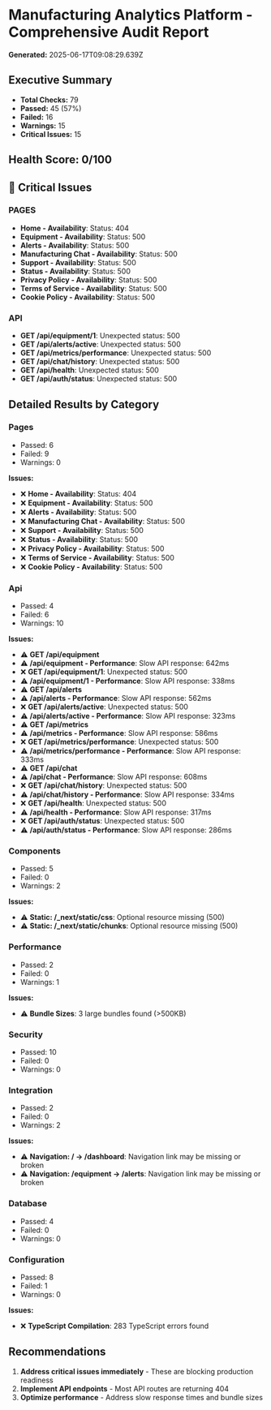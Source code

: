 # Manufacturing Analytics Platform - Comprehensive Audit Report

**Generated:** 2025-06-17T09:08:29.639Z

## Executive Summary

- **Total Checks:** 79
- **Passed:** 45 (57%)
- **Failed:** 16
- **Warnings:** 15
- **Critical Issues:** 15

## Health Score: 0/100

## 🔴 Critical Issues

### PAGES
- **Home - Availability**: Status: 404
- **Equipment - Availability**: Status: 500
- **Alerts - Availability**: Status: 500
- **Manufacturing Chat - Availability**: Status: 500
- **Support - Availability**: Status: 500
- **Status - Availability**: Status: 500
- **Privacy Policy - Availability**: Status: 500
- **Terms of Service - Availability**: Status: 500
- **Cookie Policy - Availability**: Status: 500

### API
- **GET /api/equipment/1**: Unexpected status: 500
- **GET /api/alerts/active**: Unexpected status: 500
- **GET /api/metrics/performance**: Unexpected status: 500
- **GET /api/chat/history**: Unexpected status: 500
- **GET /api/health**: Unexpected status: 500
- **GET /api/auth/status**: Unexpected status: 500

## Detailed Results by Category

### Pages

- Passed: 6
- Failed: 9
- Warnings: 0

**Issues:**
- ❌ **Home - Availability**: Status: 404
- ❌ **Equipment - Availability**: Status: 500
- ❌ **Alerts - Availability**: Status: 500
- ❌ **Manufacturing Chat - Availability**: Status: 500
- ❌ **Support - Availability**: Status: 500
- ❌ **Status - Availability**: Status: 500
- ❌ **Privacy Policy - Availability**: Status: 500
- ❌ **Terms of Service - Availability**: Status: 500
- ❌ **Cookie Policy - Availability**: Status: 500

### Api

- Passed: 4
- Failed: 6
- Warnings: 10

**Issues:**
- ⚠️ **GET /api/equipment**
- ⚠️ **/api/equipment - Performance**: Slow API response: 642ms
- ❌ **GET /api/equipment/1**: Unexpected status: 500
- ⚠️ **/api/equipment/1 - Performance**: Slow API response: 338ms
- ⚠️ **GET /api/alerts**
- ⚠️ **/api/alerts - Performance**: Slow API response: 562ms
- ❌ **GET /api/alerts/active**: Unexpected status: 500
- ⚠️ **/api/alerts/active - Performance**: Slow API response: 323ms
- ⚠️ **GET /api/metrics**
- ⚠️ **/api/metrics - Performance**: Slow API response: 586ms
- ❌ **GET /api/metrics/performance**: Unexpected status: 500
- ⚠️ **/api/metrics/performance - Performance**: Slow API response: 333ms
- ⚠️ **GET /api/chat**
- ⚠️ **/api/chat - Performance**: Slow API response: 608ms
- ❌ **GET /api/chat/history**: Unexpected status: 500
- ⚠️ **/api/chat/history - Performance**: Slow API response: 334ms
- ❌ **GET /api/health**: Unexpected status: 500
- ⚠️ **/api/health - Performance**: Slow API response: 317ms
- ❌ **GET /api/auth/status**: Unexpected status: 500
- ⚠️ **/api/auth/status - Performance**: Slow API response: 286ms

### Components

- Passed: 5
- Failed: 0
- Warnings: 2

**Issues:**
- ⚠️ **Static: /_next/static/css**: Optional resource missing (500)
- ⚠️ **Static: /_next/static/chunks**: Optional resource missing (500)

### Performance

- Passed: 2
- Failed: 0
- Warnings: 1

**Issues:**
- ⚠️ **Bundle Sizes**: 3 large bundles found (>500KB)

### Security

- Passed: 10
- Failed: 0
- Warnings: 0

### Integration

- Passed: 2
- Failed: 0
- Warnings: 2

**Issues:**
- ⚠️ **Navigation: / → /dashboard**: Navigation link may be missing or broken
- ⚠️ **Navigation: /equipment → /alerts**: Navigation link may be missing or broken

### Database

- Passed: 4
- Failed: 0
- Warnings: 0

### Configuration

- Passed: 8
- Failed: 1
- Warnings: 0

**Issues:**
- ❌ **TypeScript Compilation**: 283 TypeScript errors found

## Recommendations

1. **Address critical issues immediately** - These are blocking production readiness
2. **Implement API endpoints** - Most API routes are returning 404
4. **Optimize performance** - Address slow response times and bundle sizes